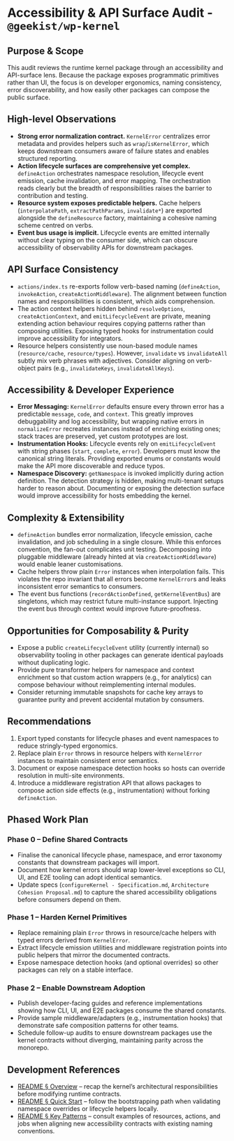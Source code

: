 # Accessibility & API Surface Audit - `@geekist/wp-kernel`

## Purpose & Scope

This audit reviews the runtime kernel package through an accessibility and API-surface lens. Because the package exposes programmatic primitives rather than UI, the focus is on developer ergonomics, naming consistency, error discoverability, and how easily other packages can compose the public surface.

## High-level Observations

- **Strong error normalization contract.** `KernelError` centralizes error metadata and provides helpers such as `wrap`/`isKernelError`, which keeps downstream consumers aware of failure states and enables structured reporting.
- **Action lifecycle surfaces are comprehensive yet complex.** `defineAction` orchestrates namespace resolution, lifecycle event emission, cache invalidation, and error mapping. The orchestration reads clearly but the breadth of responsibilities raises the barrier to contribution and testing.
- **Resource system exposes predictable helpers.** Cache helpers (`interpolatePath`, `extractPathParams`, `invalidate*`) are exported alongside the `defineResource` factory, maintaining a cohesive naming scheme centred on verbs.
- **Event bus usage is implicit.** Lifecycle events are emitted internally without clear typing on the consumer side, which can obscure accessibility of observability APIs for downstream packages.

## API Surface Consistency

- `actions/index.ts` re-exports follow verb-based naming (`defineAction`, `invokeAction`, `createActionMiddleware`). The alignment between function names and responsibilities is consistent, which aids comprehension.
- The action context helpers hidden behind `resolveOptions`, `createActionContext`, and `emitLifecycleEvent` are private, meaning extending action behaviour requires copying patterns rather than composing utilities. Exposing typed hooks for instrumentation could improve accessibility for integrators.
- Resource helpers consistently use noun-based module names (`resource/cache`, `resource/types`). However, `invalidate` vs `invalidateAll` subtly mix verb phrases with adjectives. Consider aligning on verb-object pairs (e.g., `invalidateKeys`, `invalidateAllKeys`).

## Accessibility & Developer Experience

- **Error Messaging:** `KernelError` defaults ensure every thrown error has a predictable `message`, `code`, and `context`. This greatly improves debuggability and log accessibility, but wrapping native errors in `normalizeError` recreates instances instead of enriching existing ones; stack traces are preserved, yet custom prototypes are lost.
- **Instrumentation Hooks:** Lifecycle events rely on `emitLifecycleEvent` with string phases (`start`, `complete`, `error`). Developers must know the canonical string literals. Providing exported enums or constants would make the API more discoverable and reduce typos.
- **Namespace Discovery:** `getNamespace` is invoked implicitly during action definition. The detection strategy is hidden, making multi-tenant setups harder to reason about. Documenting or exposing the detection surface would improve accessibility for hosts embedding the kernel.

## Complexity & Extensibility

- `defineAction` bundles error normalization, lifecycle emission, cache invalidation, and job scheduling in a single closure. While this enforces convention, the fan-out complicates unit testing. Decomposing into pluggable middleware (already hinted at via `createActionMiddleware`) would enable leaner customisations.
- Cache helpers throw plain `Error` instances when interpolation fails. This violates the repo invariant that all errors become `KernelError`s and leaks inconsistent error semantics to consumers.
- The event bus functions (`recordActionDefined`, `getKernelEventBus`) are singletons, which may restrict future multi-instance support. Injecting the event bus through context would improve future-proofness.

## Opportunities for Composability & Purity

- Expose a public `createLifecycleEvent` utility (currently internal) so observability tooling in other packages can generate identical payloads without duplicating logic.
- Provide pure transformer helpers for namespace and context enrichment so that custom action wrappers (e.g., for analytics) can compose behaviour without reimplementing internal modules.
- Consider returning immutable snapshots for cache key arrays to guarantee purity and prevent accidental mutation by consumers.

## Recommendations

1. Export typed constants for lifecycle phases and event namespaces to reduce stringly-typed ergonomics.
2. Replace plain `Error` throws in resource helpers with `KernelError` instances to maintain consistent error semantics.
3. Document or expose namespace detection hooks so hosts can override resolution in multi-site environments.
4. Introduce a middleware registration API that allows packages to compose action side effects (e.g., instrumentation) without forking `defineAction`.

## Phased Work Plan

### Phase 0 – Define Shared Contracts

- Finalise the canonical lifecycle phase, namespace, and error taxonomy constants that downstream packages will import.
- Document how kernel errors should wrap lower-level exceptions so CLI, UI, and E2E tooling can adopt identical semantics.
- Update specs (`configureKernel - Specification.md`, `Architecture Cohesion Proposal.md`) to capture the shared accessibility obligations before consumers depend on them.

### Phase 1 – Harden Kernel Primitives

- Replace remaining plain `Error` throws in resource/cache helpers with typed errors derived from `KernelError`.
- Extract lifecycle emission utilities and middleware registration points into public helpers that mirror the documented contracts.
- Expose namespace detection hooks (and optional overrides) so other packages can rely on a stable interface.

### Phase 2 – Enable Downstream Adoption

- Publish developer-facing guides and reference implementations showing how CLI, UI, and E2E packages consume the shared constants.
- Provide sample middleware/adapters (e.g., instrumentation hooks) that demonstrate safe composition patterns for other teams.
- Schedule follow-up audits to ensure downstream packages use the kernel contracts without diverging, maintaining parity across the monorepo.

## Development References

- [README § Overview](README.md#overview) – recap the kernel’s architectural responsibilities before modifying runtime contracts.
- [README § Quick Start](README.md#quick-start) – follow the bootstrapping path when validating namespace overrides or lifecycle helpers locally.
- [README § Key Patterns](README.md#key-patterns) – consult examples of resources, actions, and jobs when aligning new accessibility contracts with existing naming conventions.
